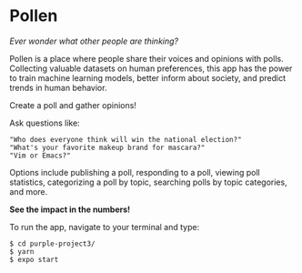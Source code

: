 # Pollen

*Ever wonder what other people are thinking?*

Pollen is a place where people share their voices and opinions with polls. Collecting valuable datasets on human preferences, this app has the power to train machine learning models, better inform about society, and predict trends in human behavior.

Create a poll and gather opinions! <br />

Ask questions like:

```
"Who does everyone think will win the national election?"
"What's your favorite makeup brand for mascara?"
"Vim or Emacs?"
```

Options include publishing a poll, responding to a poll, viewing poll statistics, categorizing a poll by topic, searching polls by topic categories, and more.

**See the impact in the numbers!**

To run the app, navigate to your terminal and type:
```
$ cd purple-project3/
$ yarn
$ expo start

```
